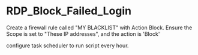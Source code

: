# RDP_Block_Failed_Login

Create a firewall rule called "MY BLACKLIST" with Action Block.
Ensure the Scope is set to "These IP addresses", and the action is 'Block'

configure task scheduler to run script every hour.
